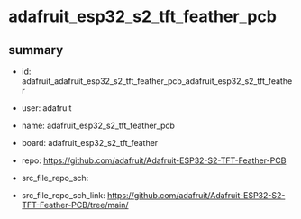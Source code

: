# adafruit_esp32_s2_tft_feather_pcb
 
## summary 
* id: adafruit_adafruit_esp32_s2_tft_feather_pcb_adafruit_esp32_s2_tft_feather
* user: adafruit
* name: adafruit_esp32_s2_tft_feather_pcb
* board: adafruit_esp32_s2_tft_feather
* repo: https://github.com/adafruit/Adafruit-ESP32-S2-TFT-Feather-PCB



* src_file_repo_sch: 
* src_file_repo_sch_link: https://github.com/adafruit/Adafruit-ESP32-S2-TFT-Feather-PCB/tree/main/




